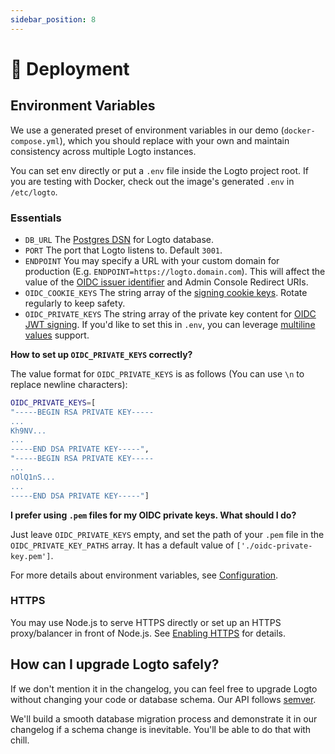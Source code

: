 ```yaml
---
sidebar_position: 8
---
```


# 🚀 Deployment

## Environment Variables

We use a generated preset of environment variables in our demo (`docker-compose.yml`), which you should replace with your own and maintain consistency across multiple Logto instances.

You can set env directly or put a `.env` file inside the Logto project root. If you are testing with Docker, check out the image's generated `.env` in `/etc/logto`.

### Essentials

- `DB_URL` The [Postgres DSN](https://www.postgresql.org/docs/14/libpq-connect.html#id-1.7.3.8.3.6) for Logto database.
- `PORT` The port that Logto listens to. Default `3001`.
- `ENDPOINT` You may specify a URL with your custom domain for production (E.g. `ENDPOINT=https://logto.domain.com`). This will affect the value of the [OIDC issuer identifier](https://openid.net/specs/openid-connect-core-1_0.html#IssuerIdentifier) and Admin Console Redirect URIs.
- `OIDC_COOKIE_KEYS` The string array of the [signing cookie keys](https://github.com/panva/node-oidc-provider/blob/main/docs/README.md#cookieskeys). Rotate regularly to keep safety.
- `OIDC_PRIVATE_KEYS` The string array of the private key content for [OIDC JWT signing](https://openid.net/specs/openid-connect-core-1_0.html#Signing). If you'd like to set this in `.env`, you can leverage [multiline values](https://github.com/motdotla/dotenv#multiline-values) support.

**How to set up `OIDC_PRIVATE_KEYS` correctly?**

The value format for `OIDC_PRIVATE_KEYS` is as follows (You can use `\n` to replace newline characters):

```bash
OIDC_PRIVATE_KEYS=[
"-----BEGIN RSA PRIVATE KEY-----
...
Kh9NV...
...
-----END DSA PRIVATE KEY-----",
"-----BEGIN RSA PRIVATE KEY-----
...
nOlQ1nS...
...
-----END DSA PRIVATE KEY-----"]
```

**I prefer using `.pem` files for my OIDC private keys. What should I do?**

Just leave `OIDC_PRIVATE_KEYS` empty, and set the path of your `.pem` file in the `OIDC_PRIVATE_KEY_PATHS` array. It has a default value of `['./oidc-private-key.pem']`.

For more details about environment variables, see [Configuration](../../references/core/configuration.md).

### HTTPS

You may use Node.js to serve HTTPS directly or set up an HTTPS proxy/balancer in front of Node.js. See [Enabling HTTPS](../../references/core/configuration.md#enabling-https) for details.

## How can I upgrade Logto safely?

If we don't mention it in the changelog, you can feel free to upgrade Logto without changing your code or database schema. Our API follows [semver](https://semver.org/).

We'll build a smooth database migration process and demonstrate it in our changelog if a schema change is inevitable. You'll be able to do that with chill.
